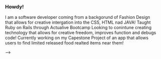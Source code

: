### Howdy! 

I am a software developer coming from a backgorund of Fashion Design that allows for creative intergation into the CSS, HTML nad JAVA! Taught Ruby on Rails through Actualive Bootcamp
Looking to conintune creating technology that allows for creative freedom, improves function and debugs code! Currently working on my Capestone Project of an app that allows users to find limited released food realted items near them! 


-->
